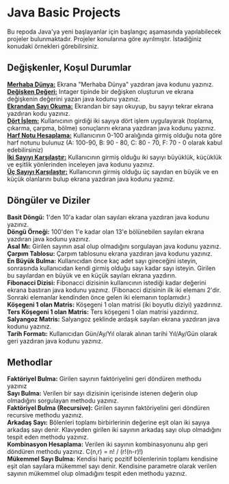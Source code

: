 # Java Basic Projects
Bu repoda Java'ya yeni başlayanlar için başlangıç aşamasında yapılabilecek projeler bulunmaktadır. Projeler konularına göre ayrılmıştır. İstadiğiniz konudaki örnekleri görebilirsiniz.  

## Değişkenler, Koşul Durumlar

**[Merhaba Dünya:](https://github.com/x0Deniz/java-basic-projects/blob/main/MerhabaDunya.java)** Ekrana "Merhaba Dünya" yazdıran java kodunu yazınız.  
**[Değişken Değeri:](https://github.com/x0Deniz/java-basic-projects/blob/main/DegiskenDegeri.java)** Intager tipinde bir değişken oluşturun ve ekrana değişkenin değerini yazan java kodunu yazınız.  
**[Ekrandan Sayı Okuma:](https://github.com/x0Deniz/java-basic-projects/blob/main/EkrandanSayiOku.java)** Ekrandan bir sayı okuyup, bu sayıyı tekrar ekrana yazdıran kodu yazınız.  
**[Dört İşlem:](https://github.com/x0Deniz/java-basic-projects/blob/main/DortIslem.java)** Kullanıcının girdiği iki sayıya dört işlem uygulayarak (toplama, çıkarma, çarpma, bölme) sonuçlarını ekrana yazdıran java kodunu yazınız.  
**[Harf Notu Hesaplama:](https://github.com/x0Deniz/java-basic-projects/blob/main/HarfNotu.java)** Kullanıcının 0-100 aralığında girmiş olduğu nota göre harf notunu bulunuz (A: 100-90, B: 90 - 80, C: 80 - 70, F: 70 - 0 olarak kabul edebilirsiniz)  
**[İki Sayıyı Karşılaştır:](https://github.com/x0Deniz/java-basic-projects/blob/main/IkiSayiKarsilastir.java)** Kullanıcının girmiş olduğu iki sayıyı büyüklük, küçüklük ve eşitlik yönlerinden inceleyen java kodunu yazınız.  
**[Üç Sayıyı Karşılaştır:](https://github.com/x0Deniz/java-basic-projects/blob/main/UcSayiEnBuyuk.java)** Kullanıcının girmiş olduğu üç sayıdan en büyük ve en küçük olanlarını bulup ekrana yazdıran java kodunu yazınız.  
## Döngüler ve Diziler
**Basit Döngü:** 1'den 10'a kadar olan sayıları ekrana yazdıran java kodunu yazınız.  
**Döngü Örneği:** 100'den 1'e kadar olan 13'e bölünebilen sayıları ekrana yazdıran java kodunu yazınız.  
**Asal Mı:** Girilen sayının asal olup olmadığını sorgulayan java kodunu yazınız.  
**Çarpım Tablosu:** Çarpım tablosunu ekrana yazdıran java kodunu yazınız.  
**En Büyük Bulma:** Kullanıcıdan önce kaç adet sayı gireceğini isteyin, sonrasında kullanıcıdan kendi girmiş olduğu sayı kadar sayı isteyin. Girilen bu sayılardan en büyük ve en küçük sayıları ekrana yazdırın.  
**Fibonacci Dizisi:** Fibonacci dizisinin kullanıcının istediği kadar değerini ekrana bastıran java kodunu yazınız. (Fibonacci dizisinin ilk iki elemanı 2'dir. Sonraki elemanlar kendinden önce gelen iki elemanın toplamıdır.)  
**Köşegeni 1 olan Matris:** Köşegeni 1 olan matrisi (iki boyutlu diziyi) yazdırınız.  
**Ters Köşegeni 1 olan Matris:** Ters köşegeni 1 olan matrisi yazdırınız.  
**Salyangoz Matris:** Salyangoz şeklinde ardaşık sayıları ekrana yazdıran java kodunu yazınız.  
**Tarih Formatı:** Kullanıcıdan Gün/Ay/Yıl olarak alınan tarihi Yıl/Ay/Gün olarak geri yazdıran java kodunu yazınız.  
## Methodlar
**Faktöriyel Bulma:** Girilen sayının faktöriyelini geri döndüren methodu yazınız  
**Sayı Bulma:** Verilen bir sayı dizisinin içerisinde istenen değerin olup olmadığını sorgulayan methodu yazınız.  
**Faktöriyel Bulma (Recursive):** Girilen sayının faktöriyelini geri döndüren recursive methodu yazınız.  
**Arkadaş Sayı:** Bölenleri toplamı birbirlerinin değerine eşit olan iki sayıya arkadaş sayı denir. Klavyeden girilen iki sayının arkadaş sayı olup olmadığını tespit eden methodu yazınız.  
**Kombinasyon Hesaplama:** Verilen iki sayının kombinasyonunu alıp geri döndüren methodu yazınız. C(n,r) = n! / (r!(n-r)!)  
**Mükemmel Sayı Bulma:** Kendisi hariç pozitif bölenlerinin toplamı kendisine eşit olan sayılara mükemmel sayı denir. Kendisine parametre olarak verilen sayının mükemmel olup olmadığını tespit eden methodu yazınız.  
